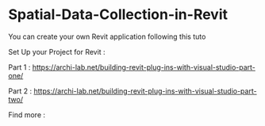 # Spatial-Data-Collection-in-Revit

You can create your own Revit application following this tuto

Set Up your Project for Revit :

Part 1 : https://archi-lab.net/building-revit-plug-ins-with-visual-studio-part-one/

Part 2 : https://archi-lab.net/building-revit-plug-ins-with-visual-studio-part-two/

Find more : 

